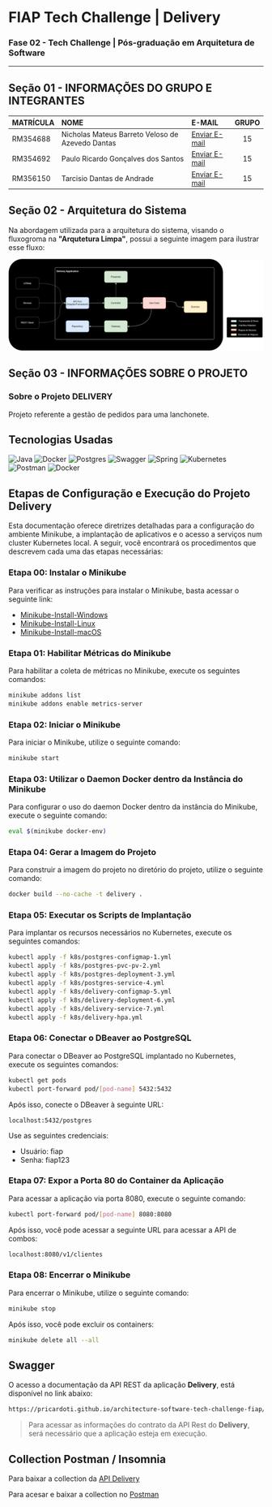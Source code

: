 #  FIAP Tech Challenge | Delivery

### Fase 02 - Tech Challenge | Pós-graduação em Arquitetura de Software

----

## Seção 01 - INFORMAÇÕES DO GRUPO E INTEGRANTES

| MATRÍCULA  | NOME                                              | E-MAIL                                                        |  GRUPO  |
|:-----------|:--------------------------------------------------|:--------------------------------------------------------------|:-------:|
| RM354688   | Nicholas Mateus Barreto Veloso de Azevedo Dantas  | [Enviar E-mail](mailto:nicholas.mateus@gmail.com)             |   15    |
| RM354692   | Paulo Ricardo Gonçalves dos Santos                | [Enviar E-mail](mailto:pricardo.ti@gmail.com)                 |   15    |
| RM356150   | Tarcisio Dantas de Andrade                        | [Enviar E-mail](mailto:tarcisiodantas_deandrade@hotmail.com)  |   15    |

## Seção 02 - Arquitetura do Sistema

Na abordagem utilizada para a arquitetura do sistema, visando o fluxogroma na **"Arqutetura Limpa"**, possui a seguinte
imagem para ilustrar esse fluxo:

![Arquitetura App Delivery](./docs/images/arquitetura-aplicacao.svg)

## Seção 03 - INFORMAÇÕES SOBRE O PROJETO

### Sobre o Projeto DELIVERY

Projeto referente a gestão de pedidos para uma lanchonete.

## Tecnologias Usadas

![Java](https://img.shields.io/badge/java_22-%23ED8B00.svg?style=for-the-badge&logo=openjdk&logoColor=white)
![Docker](https://img.shields.io/badge/docker-%230db7ed.svg?style=for-the-badge&logo=docker&logoColor=white)
![Postgres](https://img.shields.io/badge/postgres-%23316192.svg?style=for-the-badge&logo=postgresql&logoColor=white)
![Swagger](https://img.shields.io/badge/-Swagger-%23Clojure?style=for-the-badge&logo=swagger&logoColor=white)
![Spring](https://img.shields.io/badge/spring-%236DB33F.svg?style=for-the-badge&logo=spring&logoColor=white)
![Kubernetes](https://img.shields.io/badge/kubernetes-%23326ce5.svg?style=for-the-badge&logo=kubernetes&logoColor=white)
![Postman](https://img.shields.io/badge/Postman-FF6C37?style=for-the-badge&logo=postman&logoColor=white)
![Docker](https://img.shields.io/badge/docker-%230db7ed.svg?style=for-the-badge&logo=docker&logoColor=white)

## Etapas de Configuração e Execução do Projeto **Delivery**

Esta documentação oferece diretrizes detalhadas para a configuração do ambiente Minikube, a implantação de aplicativos e o 
acesso a serviços num cluster Kubernetes local. A seguir, você encontrará os procedimentos que descrevem cada uma das 
etapas necessárias:

### Etapa 00: Instalar o Minikube

Para verificar as instruções para instalar o Minikube, basta acessar o seguinte link:

- [Minikube-Install-Windows](https://minikube.sigs.k8s.io/docs/start/?arch=%2Fwindows%2Fx86-64%2Fstable%2F.exe+download)
- [Minikube-Install-Linux](https://minikube.sigs.k8s.io/docs/start/?arch=%2Fwindows%2Fx86-64%2Fstable%2F.exe+download)
- [Minikube-Install-macOS](https://minikube.sigs.k8s.io/docs/start/?arch=%2Fmacos%2Fx86-64%2Fstable%2Fbinary+download)

### Etapa 01: Habilitar Métricas do Minikube

Para habilitar a coleta de métricas no Minikube, execute os seguintes comandos:

```bash
minikube addons list
minikube addons enable metrics-server
```

### Etapa 02: Iniciar o Minikube

Para iniciar o Minikube, utilize o seguinte comando:

```bash
minikube start
```

### Etapa 03: Utilizar o Daemon Docker dentro da Instância do Minikube

Para configurar o uso do daemon Docker dentro da instância do Minikube, execute o seguinte comando:

```bash
eval $(minikube docker-env)
```

### Etapa 04: Gerar a Imagem do Projeto

Para construir a imagem do projeto no diretório do projeto, utilize o seguinte comando:

```bash
docker build --no-cache -t delivery .
```

### Etapa 05: Executar os Scripts de Implantação

Para implantar os recursos necessários no Kubernetes, execute os seguintes comandos:

```bash
kubectl apply -f k8s/postgres-configmap-1.yml
kubectl apply -f k8s/postgres-pvc-pv-2.yml
kubectl apply -f k8s/postgres-deployment-3.yml
kubectl apply -f k8s/postgres-service-4.yml
kubectl apply -f k8s/delivery-configmap-5.yml
kubectl apply -f k8s/delivery-deployment-6.yml
kubectl apply -f k8s/delivery-service-7.yml
kubectl apply -f k8s/delivery-hpa.yml
```

### Etapa 06: Conectar o DBeaver ao PostgreSQL

Para conectar o DBeaver ao PostgreSQL implantado no Kubernetes, execute os seguintes comandos:

```bash
kubectl get pods
kubectl port-forward pod/[pod-name] 5432:5432
```

Após isso, conecte o DBeaver à seguinte URL:

```
localhost:5432/postgres
```

Use as seguintes credenciais:

- Usuário: fiap
- Senha: fiap123

### Etapa 07: Expor a Porta 80 do Container da Aplicação

Para acessar a aplicação via porta 8080, execute o seguinte comando:

```bash
kubectl port-forward pod/[pod-name] 8080:8080
```

Após isso, você pode acessar a seguinte URL para acessar a API de combos:

```bash
localhost:8080/v1/clientes
```

### Etapa 08: Encerrar o Minikube

Para encerrar o Minikube, utilize o seguinte comando:

```bash
minikube stop
```

Após isso, você pode excluir os containers:

```bash
minikube delete all --all
```

## Swagger

O acesso a documentação da API REST da aplicação **Delivery**, está disponível no link abaixo:

```html
https://pricardoti.github.io/architecture-software-tech-challenge-fiap/
```

> Para acessar as informações do contrato da API Rest do **Delivery**, será necessário que a aplicação esteja
> em execução.
 
 
## Collection Postman / Insomnia

Para baixar a collection da [API Delivery](./docs/collections/DeliveryAPI.postman_collection_v1.json)

Para acesar e baixar a collection no [Postman](https://documenter.getpostman.com/view/9810786/2sA3QwbVKY)